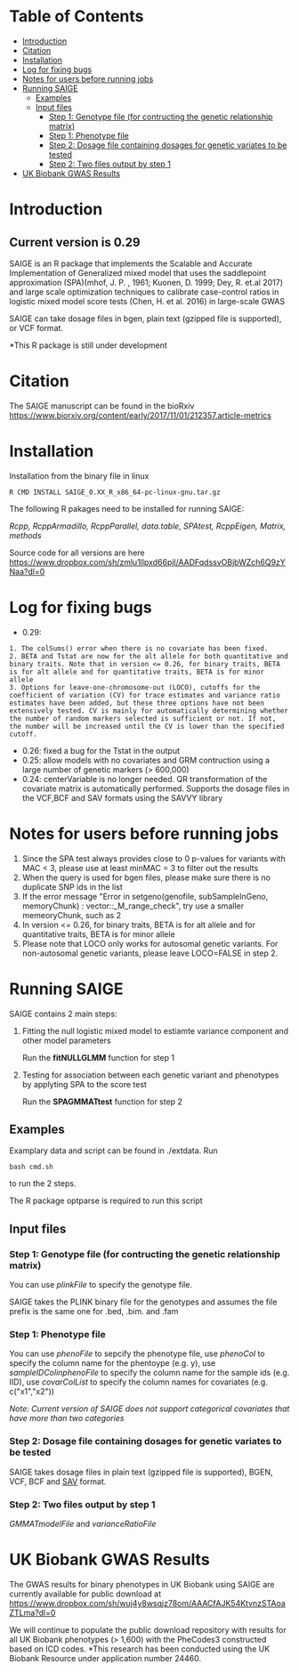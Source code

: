 Table of Contents
=================

   * [Introduction](#introduction)
   * [Citation](#citation)
   * [Installation](#installation)
   * [Log for fixing bugs](#log-for-fixing-bugs)
   * [Notes for users before running jobs](#notes-for-users-before-running-jobs)
   * [Running SAIGE](#running-saige)
      * [Examples](#examples)
      * [Input files](#input-files)
         * [Step 1: Genotype file (for contructing the genetic relationship matrix)](#step-1-genotype-file-for-contructing-the-genetic-relationship-matrix)
         * [Step 1: Phenotype file](#step-1-phenotype-file)
         * [Step 2: Dosage file containing dosages for genetic variates to be tested](#step-2-dosage-file-containing-dosages-for-genetic-variates-to-be-tested)
         * [Step 2: Two files output by step 1](#step-2-two-files-output-by-step-1)
   * [UK Biobank GWAS Results](#uk-biobank-gwas-results)

# Introduction

## Current version is 0.29

SAIGE is an R package that implements the Scalable and Accurate Implementation of Generalized mixed model that uses the saddlepoint approximation (SPA)(mhof, J. P. , 1961; Kuonen, D. 1999; Dey, R. et.al 2017) 
and large scale optimization techniques to calibrate case-control ratios in logistic mixed model score tests
(Chen, H. et al. 2016) in large-scale GWAS 

SAIGE can take dosage files in bgen, plain text (gzipped file is supported), or VCF format.

*This R package is still under development

# Citation
The SAIGE manuscript can be found in the bioRxiv https://www.biorxiv.org/content/early/2017/11/01/212357.article-metrics

# Installation

Installation from the binary file in linux

    R CMD INSTALL SAIGE_0.XX_R_x86_64-pc-linux-gnu.tar.gz

The following R pakages need to be installed for running SAIGE:

*Rcpp, RcppArmadillo, RcppParallel, data.table, SPAtest, RcppEigen, Matrix, methods*

Source code for all versions are here https://www.dropbox.com/sh/zmlu1llpxd66pjl/AADFqdssvOBjbWZch6Q9zYNaa?dl=0

# Log for fixing bugs
* 0.29:
```
1. The colSums() error when there is no covariate has been fixed. 
2. BETA and Tstat are now for the alt allele for both quantitative and binary traits. Note that in version <= 0.26, for binary traits, BETA is for alt allele and for quantitative traits, BETA is for minor allele
3. Options for leave-one-chromosome-out (LOCO), cutoffs for the coefficient of variation (CV) for trace estimates and variance ratio estimates have been added, but these three options have not been extensively tested. CV is mainly for automatically determining whether the number of random markers selected is sufficient or not. If not, the number will be increased until the CV is lower than the specified cutoff.  
```
* 0.26: fixed a bug for the Tstat in the output
* 0.25: allow models with no covariates and GRM contruction using a large number of genetic markers (> 600,000)
* 0.24: centerVariable is no longer needed. QR transformation of the covariate matrix is automatically performed. Supports the dosage files in the VCF,BCF and SAV formats using the SAVVY library 

# Notes for users before running jobs
1. Since the SPA test always provides close to 0 p-values for variants with MAC < 3, please use at least minMAC = 3 to filter out the results
2. When the query is used for bgen files, please make sure there is no duplicate SNP ids in the list
3. If the error message "Error in setgeno(genofile, subSampleInGeno, memoryChunk) :
  vector::_M_range_check", try use a smaller memeoryChunk, such as 2
4. In version <= 0.26, for binary traits, BETA is for alt allele and for quantitative traits, BETA is for minor allele 
5. Please note that LOCO only works for autosomal genetic variants. For non-autosomal genetic variants, please leave LOCO=FALSE in step 2.

# Running SAIGE

SAIGE contains 2 main steps:

1. Fitting the null logistic mixed model to estiamte variance component and other model parameters

    Run the **fitNULLGLMM** function for step 1
    
2. Testing for association between each genetic variant and phenotypes by applyting SPA to the score test
    
    Run the **SPAGMMATtest** function for step 2
    
## Examples

Examplary data and script can be found in ./extdata. Run 

    bash cmd.sh

to run the 2 steps. 

The R package optparse is required to run this script

## Input files

### Step 1: Genotype file (for contructing the genetic relationship matrix)

You can use *plinkFile* to specify the genotype file. 

SAIGE takes the PLINK binary file for the genotypes and assumes the file prefix is the same one for .bed, .bim. and .fam

### Step 1: Phenotype file
You can use *phenoFile* to sepcify the phenotype file, use *phenoCol* to specify the column name for the phentoype (e.g. y), use *sampleIDColinphenoFile* to specify the column name for the sample ids (e.g. IID), use *covarColList* to specify the column names for covariates (e.g. c("x1","x2")) 

*Note: Current version of SAIGE does not support categorical covariates that have more than two categories*

### Step 2: Dosage file containing dosages for genetic variates to be tested
SAIGE takes dosage files in plain text (gzipped file is supported), BGEN, VCF, BCF and [SAV](https://github.com/statgen/savvy) format.

### Step 2: Two files output by step 1
*GMMATmodelFile* and *varianceRatioFile*

# UK Biobank GWAS Results
The GWAS results for binary phenotypes in UK Biobank using SAIGE are currently available for public download at
https://www.dropbox.com/sh/wuj4y8wsqjz78om/AAACfAJK54KtvnzSTAoaZTLma?dl=0

We will continue to populate the public download repository with results for all UK Biobank phenotypes (> 1,600) with the PheCodes3 constructed based on ICD codes. 
*This research has been conducted using the UK Biobank Resource under application number 24460. 





